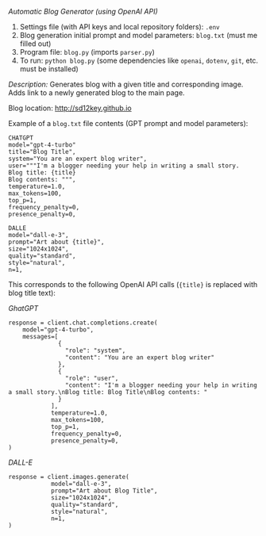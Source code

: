 *Automatic Blog Generator (using OpenAI API)*

1. Settings file (with API keys and local repository folders): `.env`
2. Blog generation initial prompt and model parameters: `blog.txt` (must me filled out)
3. Program file: `blog.py` (imports `parser.py`)
4. To run: `python blog.py` (some dependencies like `openai`, `dotenv`, `git`, etc. must be installed)

*Description:* Generates blog with a given title and corresponding image.
Adds link to a newly generated blog to the main page. 

Blog location: <a>http://sd12key.github.io</a>

Example of a `blog.txt` file contents (GPT prompt and model parameters):
```
CHATGPT
model="gpt-4-turbo"
title="Blog Title",
system="You are an expert blog writer",
user="""I'm a blogger needing your help in writing a small story.
Blog title: {title}
Blog contents: """,
temperature=1.0,
max_tokens=100,
top_p=1,
frequency_penalty=0,
presence_penalty=0,

DALLE
model="dall-e-3",
prompt="Art about {title}",
size="1024x1024",
quality="standard",
style="natural",
n=1,
```
This corresponds to the following OpenAI API calls (`{title}` is replaced with blog title text):

*GhatGPT*
```
response = client.chat.completions.create(
    model="gpt-4-turbo",
    messages=[
              {
                "role": "system",
                "content": "You are an expert blog writer"
              },
              {
                "role": "user",
                "content": "I'm a blogger needing your help in writing a small story.\nBlog title: Blog Title\nBlog contents: "
              }
            ],
            temperature=1.0,
            max_tokens=100,
            top_p=1,
            frequency_penalty=0,
            presence_penalty=0,
)
```
*DALL-E*
```
response = client.images.generate(
            model="dall-e-3",
            prompt="Art about Blog Title",
            size="1024x1024",
            quality="standard",
            style="natural",
            n=1,
)
```

